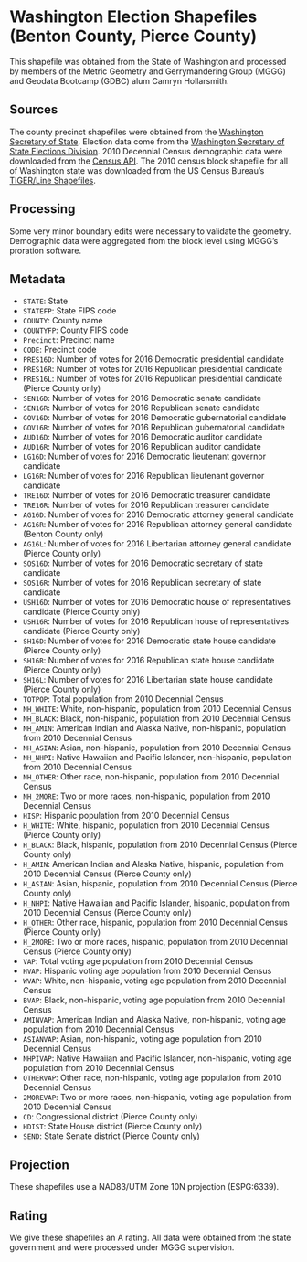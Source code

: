 # Washington Election Shapefiles (Benton County, Pierce County)
This shapefile was obtained from the State of Washington and processed by members of the Metric Geometry and Gerrymandering Group (MGGG) and Geodata Bootcamp (GDBC) alum Camryn Hollarsmith.

## Sources
The county precinct shapefiles were obtained from the [Washington Secretary of State](https://www.sos.wa.gov/elections/research/precinct-shapefiles.aspx). Election data come from the [Washington Secretary of State Elections Division](https://results.vote.wa.gov/results/20161108/). 2010 Decennial Census demographic data were downloaded from the [Census API](https://api.census.gov/data/2010/dec/sf1). The 2010 census block shapefile for all of Washington state was downloaded from the US Census Bureau’s [TIGER/Line Shapefiles](https://www.census.gov/geographies/mapping-files/time-series/geo/tiger-line-file.html).


## Processing
Some very minor boundary edits were necessary to validate the geometry. Demographic data were aggregated from the block level using MGGG’s proration software. 

## Metadata
* `STATE`: State
* `STATEFP`: State FIPS code
* `COUNTY`: County name
* `COUNTYFP`: County FIPS code
* `Precinct`: Precinct name
* `CODE`: Precinct code
*	`PRES16D`: Number of votes for 2016 Democratic presidential candidate
*	`PRES16R`: Number of votes for 2016 Republican presidential candidate
* `PRES16L`: Number of votes for 2016 Republican presidential candidate (Pierce County only)
*	`SEN16D`: Number of votes for 2016 Democratic senate candidate
*	`SEN16R`: Number of votes for 2016 Republican senate candidate
*	`GOV16D`: Number of votes for 2016 Democratic gubernatorial candidate
*	`GOV16R`: Number of votes for 2016 Republican gubernatorial candidate
*	`AUD16D`: Number of votes for 2016 Democratic auditor candidate
*	`AUD16R`: Number of votes for 2016 Republican auditor candidate
*	`LG16D`: Number of votes for 2016 Democratic lieutenant governor candidate
*	`LG16R`: Number of votes for 2016 Republican lieutenant governor candidate
*	`TRE16D`: Number of votes for 2016 Democratic treasurer candidate
*	`TRE16R`: Number of votes for 2016 Republican treasurer candidate
*	`AG16D`: Number of votes for 2016 Democratic attorney general candidate
*	`AG16R`: Number of votes for 2016 Republican attorney general candidate (Benton County only)
* `AG16L`: Number of votes for 2016 Libertarian attorney general candidate (Pierce County only)
*	`SOS16D`: Number of votes for 2016 Democratic secretary of state candidate
*	`SOS16R`: Number of votes for 2016 Republican secretary of state candidate
* `USH16D`: Number of votes for 2016 Democratic house of representatives candidate (Pierce County only)
* `USH16R`: Number of votes for 2016 Republican house of representatives candidate (Pierce County only)
* `SH16D`: Number of votes for 2016 Democratic state house candidate (Pierce County only)
* `SH16R`: Number of votes for 2016 Republican state house candidate (Pierce County only)
* `SH16L`: Number of votes for 2016 Libertarian state house candidate (Pierce County only)
* `TOTPOP`: Total population from 2010 Decennial Census
* `NH_WHITE`: White, non-hispanic, population from 2010 Decennial Census
* `NH_BLACK`: Black, non-hispanic, population from 2010 Decennial Census
* `NH_AMIN`: American Indian and Alaska Native, non-hispanic, population from 2010 Decennial Census
* `NH_ASIAN`: Asian, non-hispanic, population from 2010 Decennial Census
* `NH_NHPI`: Native Hawaiian and Pacific Islander, non-hispanic, population from 2010 Decennial Census
* `NH_OTHER`: Other race, non-hispanic, population from 2010 Decennial Census
* `NH_2MORE`: Two or more races, non-hispanic, population from 2010 Decennial Census
* `HISP`: Hispanic population from 2010 Decennial Census
* `H_WHITE`: White, hispanic, population from 2010 Decennial Census (Pierce County only)
* `H_BLACK`: Black, hispanic, population from 2010 Decennial Census (Pierce County only) 
* `H_AMIN`: American Indian and Alaska Native, hispanic, population from 2010 Decennial Census (Pierce County only) 
* `H_ASIAN`: Asian, hispanic, population from 2010 Decennial Census (Pierce County only) 
* `H_NHPI`: Native Hawaiian and Pacific Islander, hispanic, population from 2010 Decennial Census (Pierce County only) 
* `H_OTHER`: Other race, hispanic, population from 2010 Decennial Census (Pierce County only) 
* `H_2MORE`: Two or more races, hispanic, population from 2010 Decennial Census (Pierce County only) 
* `VAP`: Total voting age population from 2010 Decennial Census
* `HVAP`: Hispanic voting age population from 2010 Decennial Census
* `WVAP`: White, non-hispanic, voting age population from 2010 Decennial Census
* `BVAP`: Black, non-hispanic, voting age population from 2010 Decennial Census
* `AMINVAP`: American Indian and Alaska Native, non-hispanic, voting age population from 2010 Decennial Census
* `ASIANVAP`: Asian, non-hispanic, voting age population from 2010 Decennial Census
* `NHPIVAP`: Native Hawaiian and Pacific Islander, non-hispanic, voting age population from 2010 Decennial Census
* `OTHERVAP`: Other race, non-hispanic, voting age population from 2010 Decennial Census
* `2MOREVAP`: Two or more races, non-hispanic, voting age population from 2010 Decennial Census
* `CD`: Congressional district (Pierce County only)
* `HDIST`: State House district (Pierce County only)
* `SEND`: State Senate district (Pierce County only)

## Projection
These shapefiles use a NAD83/UTM Zone 10N projection (ESPG:6339).

## Rating
We give these shapefiles an A rating. All data were obtained from the state government and were processed under MGGG supervision.
